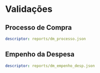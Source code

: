 # Validações

## Processo de Compra

```yaml report
descriptor: reports/dm_processo.json
```

## Empenho da Despesa

```yaml report
descriptor: reports/dm_empenho_desp.json